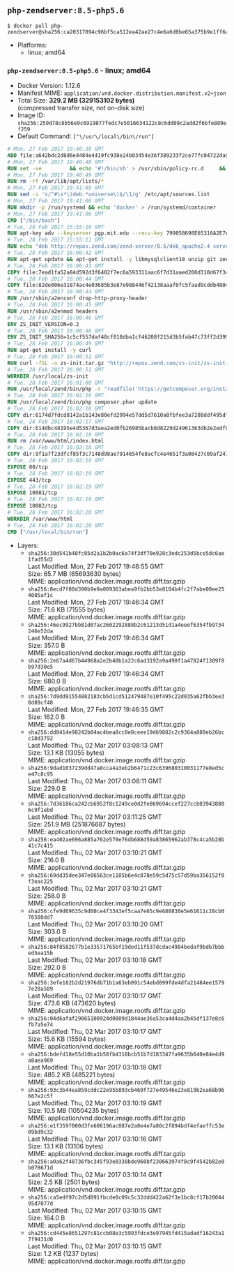 ## `php-zendserver:8.5-php5.6`

```console
$ docker pull php-zendserver@sha256:ca20317894c96bf5ca512ea42ae27c4e6a6d0be65a375b9e1ff6afec8fc8e866
```

-	Platforms:
	-	linux; amd64

### `php-zendserver:8.5-php5.6` - linux; amd64

-	Docker Version: 1.12.6
-	Manifest MIME: `application/vnd.docker.distribution.manifest.v2+json`
-	Total Size: **329.2 MB (329153102 bytes)**  
	(compressed transfer size, not on-disk size)
-	Image ID: `sha256:259d78c8b56e9c6919077fedc7e5016634122c8c6dd09c2add2f6bfe889ef259`
-	Default Command: `["\/usr\/local\/bin\/run"]`

```dockerfile
# Mon, 27 Feb 2017 19:40:39 GMT
ADD file:a642bdc2d8d6e4484e4419fc938e24b03454e36f389233f2ce77fc04722da900 in / 
# Mon, 27 Feb 2017 19:40:48 GMT
RUN set -xe 		&& echo '#!/bin/sh' > /usr/sbin/policy-rc.d 	&& echo 'exit 101' >> /usr/sbin/policy-rc.d 	&& chmod +x /usr/sbin/policy-rc.d 		&& dpkg-divert --local --rename --add /sbin/initctl 	&& cp -a /usr/sbin/policy-rc.d /sbin/initctl 	&& sed -i 's/^exit.*/exit 0/' /sbin/initctl 		&& echo 'force-unsafe-io' > /etc/dpkg/dpkg.cfg.d/docker-apt-speedup 		&& echo 'DPkg::Post-Invoke { "rm -f /var/cache/apt/archives/*.deb /var/cache/apt/archives/partial/*.deb /var/cache/apt/*.bin || true"; };' > /etc/apt/apt.conf.d/docker-clean 	&& echo 'APT::Update::Post-Invoke { "rm -f /var/cache/apt/archives/*.deb /var/cache/apt/archives/partial/*.deb /var/cache/apt/*.bin || true"; };' >> /etc/apt/apt.conf.d/docker-clean 	&& echo 'Dir::Cache::pkgcache ""; Dir::Cache::srcpkgcache "";' >> /etc/apt/apt.conf.d/docker-clean 		&& echo 'Acquire::Languages "none";' > /etc/apt/apt.conf.d/docker-no-languages 		&& echo 'Acquire::GzipIndexes "true"; Acquire::CompressionTypes::Order:: "gz";' > /etc/apt/apt.conf.d/docker-gzip-indexes 		&& echo 'Apt::AutoRemove::SuggestsImportant "false";' > /etc/apt/apt.conf.d/docker-autoremove-suggests
# Mon, 27 Feb 2017 19:40:49 GMT
RUN rm -rf /var/lib/apt/lists/*
# Mon, 27 Feb 2017 19:41:05 GMT
RUN sed -i 's/^#\s*\(deb.*universe\)$/\1/g' /etc/apt/sources.list
# Mon, 27 Feb 2017 19:41:06 GMT
RUN mkdir -p /run/systemd && echo 'docker' > /run/systemd/container
# Mon, 27 Feb 2017 19:41:06 GMT
CMD ["/bin/bash"]
# Tue, 28 Feb 2017 15:55:10 GMT
RUN apt-key adv --keyserver pgp.mit.edu --recv-key 799058698E65316A2E7A4FF42EAE1437F7D2C623
# Tue, 28 Feb 2017 15:55:11 GMT
RUN echo "deb http://repos.zend.com/zend-server/8.5/deb_apache2.4 server non-free" >> /etc/apt/sources.list.d/zend-server.list
# Tue, 28 Feb 2017 16:00:42 GMT
RUN apt-get update && apt-get install -y libmysqlclient18 unzip git zend-server-php-5.6 && /usr/local/zend/bin/zendctl.sh stop
# Tue, 28 Feb 2017 16:00:43 GMT
COPY file:7ead1fa52a84d592d3f6402f7ec6a593311aac6f7d31aaed200d310d67f34d54 in /etc/ 
# Tue, 28 Feb 2017 16:00:44 GMT
COPY file:82de006e31874ac4e03685b3e87e988446f42138aaaf0fc5faad9cddb48040ba in /etc/apache2/conf-available 
# Tue, 28 Feb 2017 16:00:44 GMT
RUN /usr/sbin/a2enconf drop-http-proxy-header
# Tue, 28 Feb 2017 16:00:45 GMT
RUN /usr/sbin/a2enmod headers
# Tue, 28 Feb 2017 16:00:46 GMT
ENV ZS_INIT_VERSION=0.2
# Tue, 28 Feb 2017 16:00:46 GMT
ENV ZS_INIT_SHA256=1c5cf557daf48cf018dba1cf46208f215d3b5fab47c73ff2d39988581ebd6932
# Tue, 28 Feb 2017 16:00:49 GMT
RUN apt-get install -y curl
# Tue, 28 Feb 2017 16:00:51 GMT
RUN curl -fSL -o zs-init.tar.gz "http://repos.zend.com/zs-init/zs-init-docker-${ZS_INIT_VERSION}.tar.gz"     && echo "${ZS_INIT_SHA256} *zs-init.tar.gz" | sha256sum -c -     && mkdir /usr/local/zs-init     && tar xzf zs-init.tar.gz --strip-components=1 -C /usr/local/zs-init     && rm zs-init.tar.gz
# Tue, 28 Feb 2017 16:00:51 GMT
WORKDIR /usr/local/zs-init
# Tue, 28 Feb 2017 16:01:00 GMT
RUN /usr/local/zend/bin/php -r "readfile('https://getcomposer.org/installer');" | /usr/local/zend/bin/php
# Tue, 28 Feb 2017 16:02:16 GMT
RUN /usr/local/zend/bin/php composer.phar update
# Tue, 28 Feb 2017 16:02:16 GMT
COPY dir:6174d7fdcd8142a1b143e80efd2994e57dd5d7610a8fbfee3a7288ddf495dfdf in /usr/local/bin 
# Tue, 28 Feb 2017 16:02:17 GMT
COPY dir:b14dbc48195e4d5367d3aea2ed0fb26985bacb8d8229d24961363db2e2edf8f0 in /usr/local/zend/var/plugins/ 
# Tue, 28 Feb 2017 16:02:18 GMT
RUN rm /var/www/html/index.html
# Tue, 28 Feb 2017 16:02:18 GMT
COPY dir:9f1a7f23dfcf85f3c7148d98ae7914654fe8acfc4e4651f3a08427c09af24198 in /var/www/html 
# Tue, 28 Feb 2017 16:02:19 GMT
EXPOSE 80/tcp
# Tue, 28 Feb 2017 16:02:19 GMT
EXPOSE 443/tcp
# Tue, 28 Feb 2017 16:02:19 GMT
EXPOSE 10081/tcp
# Tue, 28 Feb 2017 16:02:19 GMT
EXPOSE 10082/tcp
# Tue, 28 Feb 2017 16:02:20 GMT
WORKDIR /var/www/html
# Tue, 28 Feb 2017 16:02:20 GMT
CMD ["/usr/local/bin/run"]
```

-	Layers:
	-	`sha256:30d541b48fc05d2a1b2b0ac6a74f3df70e928c3edc253d5bce5dc6ae1fad55d2`  
		Last Modified: Mon, 27 Feb 2017 19:46:55 GMT  
		Size: 65.7 MB (65693630 bytes)  
		MIME: application/vnd.docker.image.rootfs.diff.tar.gzip
	-	`sha256:8ecd7f80d390b9e9a009363abea9fb2bb53e8104b4fc2f7abe00ee254005af1c`  
		Last Modified: Mon, 27 Feb 2017 19:46:34 GMT  
		Size: 71.6 KB (71555 bytes)  
		MIME: application/vnd.docker.image.rootfs.diff.tar.gzip
	-	`sha256:46ec9927bb81d07ac2602292888b2c61213d51d1a4eeef6354fb9734246e52da`  
		Last Modified: Mon, 27 Feb 2017 19:46:34 GMT  
		Size: 357.0 B  
		MIME: application/vnd.docker.image.rootfs.diff.tar.gzip
	-	`sha256:2e67a4d67b44968a2e2b40b1a22c6ad3192a9a490f1a47824f1309f8b97d30e5`  
		Last Modified: Mon, 27 Feb 2017 19:46:34 GMT  
		Size: 680.0 B  
		MIME: application/vnd.docker.image.rootfs.diff.tar.gzip
	-	`sha256:7d9dd91554882183cb5d1cd512479487e10f495c22d035a62fbb3ee38d89cf48`  
		Last Modified: Mon, 27 Feb 2017 19:46:35 GMT  
		Size: 162.0 B  
		MIME: application/vnd.docker.image.rootfs.diff.tar.gzip
	-	`sha256:dd8414e98242b04ac4bea8cc0e8ceee19d69882c2c9364a880eb26bcc18d3792`  
		Last Modified: Thu, 02 Mar 2017 03:08:13 GMT  
		Size: 13.1 KB (13055 bytes)  
		MIME: application/vnd.docker.image.rootfs.diff.tar.gzip
	-	`sha256:9dad1037239dd47a8cca4a3eb2b6471c23c639680310031177e8ed5ce47c8c95`  
		Last Modified: Thu, 02 Mar 2017 03:08:11 GMT  
		Size: 229.0 B  
		MIME: application/vnd.docker.image.rootfs.diff.tar.gzip
	-	`sha256:7d36186ca242cb6952f8c1249ce0d2fe869694ccef227ccb039438806c9f1ebd`  
		Last Modified: Thu, 02 Mar 2017 03:11:25 GMT  
		Size: 251.9 MB (251876687 bytes)  
		MIME: application/vnd.docker.image.rootfs.diff.tar.gzip
	-	`sha256:ea402ae696a885a762e570e76db688d59a83865962ab378c4ca5b28b41c7c415`  
		Last Modified: Thu, 02 Mar 2017 03:10:21 GMT  
		Size: 216.0 B  
		MIME: application/vnd.docker.image.rootfs.diff.tar.gzip
	-	`sha256:69dd35dee347e06563ce1185b6e4c878e59c5d75c57d59ba356152f0f3eac225`  
		Last Modified: Thu, 02 Mar 2017 03:10:21 GMT  
		Size: 258.0 B  
		MIME: application/vnd.docker.image.rootfs.diff.tar.gzip
	-	`sha256:cfe9d69635c9d00ce4f3343ef5caa7e65c9e688830e5e61611c28cb076580dd7`  
		Last Modified: Thu, 02 Mar 2017 03:10:20 GMT  
		Size: 303.0 B  
		MIME: application/vnd.docker.image.rootfs.diff.tar.gzip
	-	`sha256:84f8582677b1e33571765bf19ded11f537dcdac4984bedaf9bdb7bbbed5ea15b`  
		Last Modified: Thu, 02 Mar 2017 03:10:18 GMT  
		Size: 292.0 B  
		MIME: application/vnd.docker.image.rootfs.diff.tar.gzip
	-	`sha256:3efe182b2d21976db71b1a63eb091c54ebd099fde4dfa21484ee15797e28a589`  
		Last Modified: Thu, 02 Mar 2017 03:10:17 GMT  
		Size: 473.6 KB (473620 bytes)  
		MIME: application/vnd.docker.image.rootfs.diff.tar.gzip
	-	`sha256:04d6afaf29865100924d0809d1844ae36a53ca4d4aa2b45df137e8c6fb7a5e74`  
		Last Modified: Thu, 02 Mar 2017 03:10:17 GMT  
		Size: 15.6 KB (15594 bytes)  
		MIME: application/vnd.docker.image.rootfs.diff.tar.gzip
	-	`sha256:bdefd18e55d10ba1b58fb4318bcb51b7d183347fa9635b640e84e4d9a8aea969`  
		Last Modified: Thu, 02 Mar 2017 03:10:18 GMT  
		Size: 485.2 KB (485221 bytes)  
		MIME: application/vnd.docker.image.rootfs.diff.tar.gzip
	-	`sha256:93c3b44ea859cddc22e95b893cb469f727e49546e23e819b2ea68b96667e2c5f`  
		Last Modified: Thu, 02 Mar 2017 03:10:19 GMT  
		Size: 10.5 MB (10504235 bytes)  
		MIME: application/vnd.docker.image.rootfs.diff.tar.gzip
	-	`sha256:e1f359f000d3fe606196ac087e2a0e4e7a80c2f894bdf4efaeffc53e09bd9c32`  
		Last Modified: Thu, 02 Mar 2017 03:10:16 GMT  
		Size: 13.1 KB (13106 bytes)  
		MIME: application/vnd.docker.image.rootfs.diff.tar.gzip
	-	`sha256:a0a62f48736fbc345f93e0338bde960bf230663974f8c9f4542b82e0b078671d`  
		Last Modified: Thu, 02 Mar 2017 03:10:14 GMT  
		Size: 2.5 KB (2501 bytes)  
		MIME: application/vnd.docker.image.rootfs.diff.tar.gzip
	-	`sha256:ca5edf97c2d5d091fbcde0c09c5c32ddd422a62f3e1bc8cf17b2004495d7077d`  
		Last Modified: Thu, 02 Mar 2017 03:10:15 GMT  
		Size: 164.0 B  
		MIME: application/vnd.docker.image.rootfs.diff.tar.gzip
	-	`sha256:cd445e8651297c81ccb08e3c5993fdce3e97945fd415adadf16243a17f9431d0`  
		Last Modified: Thu, 02 Mar 2017 03:10:15 GMT  
		Size: 1.2 KB (1237 bytes)  
		MIME: application/vnd.docker.image.rootfs.diff.tar.gzip
